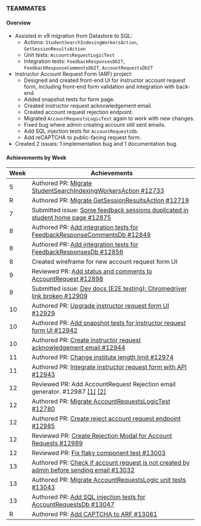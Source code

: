 ### TEAMMATES

#### Overview

* Assisted in v9 migration from Datastore to SQL:
    * Actions: `StudentSearchIndexingWorkersAction`, `GetSessionResultsAction`
    * Unit tests: `AccountsRequestLogicTest`
    * Integration tests: `FeedbackResponsesDbIT`, `FeedbackResponseCommentsDbIT`, `AccountRequestsDbIT`
* Instructor Account Request Form (ARF) project:
  * Designed and created front-end UI for instructor account request form, including front-end form validation and integration with back-end.
  * Added snapshot tests for form page.
  * Created instructor request acknowledgement email.
  * Created account request rejection endpoint.
  * Migrated `AccountRequestsLogicTest` again to work with new changes.
  * Fixed bug where admin creating account still sent emails.
  * Add SQL injection tests for `AccountRequestsDb`.
  * Add reCAPTCHA to public-facing request form.
* Created 2 issues: 1 implementation bug and 1 documentation bug.

#### Achievements by Week

| Week | Achievements |
| ---- | ------------ |
| 5 | Authored PR: [Migrate StudentSearchIndexingWorkersAction #12733](https://github.com/TEAMMATES/teammates/pull/12733) |
| R | Authored PR: [Migrate GetSessionResultsAction #12719](https://github.com/TEAMMATES/teammates/pull/12719) |
| 7 | Submitted issue: [Some feedback sessions duplicated in student home page #12875](https://github.com/TEAMMATES/teammates/issues/12875) |
| 8 | Authored PR: [Add integration tests for FeedbackResponseCommentsDb #12849](https://github.com/TEAMMATES/teammates/pull/12849) |
| 8 | Authored PR: [Add integration tests for FeedbackResponsesDb #12856](https://github.com/TEAMMATES/teammates/pull/12856) |
| 8 | Created wireframe for new account request form UI |
| 9 | Reviewed PR: [Add status and comments to AccountRequest #12898](https://github.com/TEAMMATES/teammates/pull/12898#pullrequestreview-1939749544) |
| 9 | Submitted issue: [Dev docs (E2E testing): Chromedriver link broken #12909](https://github.com/TEAMMATES/teammates/issues/12909) |
| 10 | Authored PR: [Upgrade instructor request form UI #12929](https://github.com/TEAMMATES/teammates/pull/12929/) |
| 10 | Authored PR: [Add snapshot tests for instructor request form UI #12942](https://github.com/TEAMMATES/teammates/pull/12942) |
| 10 | Authored PR: [Create instructor request acknowledgement email #12944](https://github.com/TEAMMATES/teammates/pull/12944) |
| 11 | Authored PR: [Change institute length limit #12974](https://github.com/TEAMMATES/teammates/pull/12974) |
| 11 | Authored PR: [Integrate instructor request form with API #12943](https://github.com/TEAMMATES/teammates/pull/12943) |
| 12 | Reviewed PR: Add AccountRequest Rejection email generator. #12987 [[1]](https://github.com/TEAMMATES/teammates/pull/12987#pullrequestreview-1985379377) [[2]](https://github.com/TEAMMATES/teammates/pull/12987#pullrequestreview-1985425576) |
| 12 | Authored PR: [Migrate AccountRequestsLogicTest #12780](https://github.com/TEAMMATES/teammates/pull/12780) |
| 12 | Authored PR: [Create reject account request endpoint #12985](https://github.com/TEAMMATES/teammates/pull/12985) |
| 12 | Reviewed PR: [Create Rejection Modal for Account Requests #12989](https://github.com/TEAMMATES/teammates/pull/12989#pullrequestreview-1989850246) |
| 12 | Reviewed PR: [Fix flaky component test #13003](https://github.com/TEAMMATES/teammates/pull/13003#pullrequestreview-1992202918) |
| 13 | Authored PR: [Check if account request is not created by admin before sending email #13032](https://github.com/TEAMMATES/teammates/pull/13032) |
| 13 | Authored PR: [Migrate AccountRequestsLogic unit tests #13043](https://github.com/TEAMMATES/teammates/pull/13043) |
| 13 | Authored PR: [Add SQL injection tests for AccountRequestsDb #13047](https://github.com/TEAMMATES/teammates/pull/13047) |
| R | Authored PR: [Add CAPTCHA to ARF #13081](https://github.com/TEAMMATES/teammates/pull/13081) |
